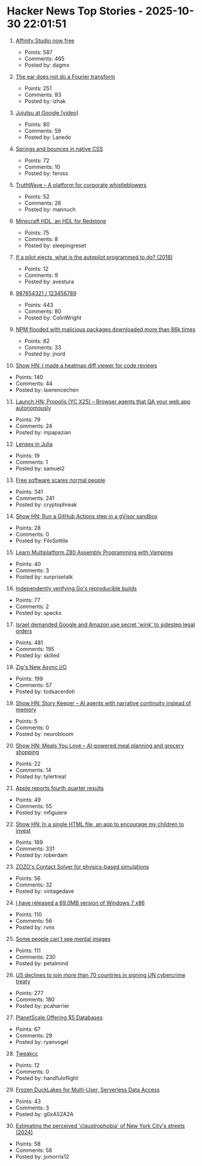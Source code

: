 # Hacker News Top Stories - 2025-10-30 22:01:51

1. [Affinity Studio now free](https://www.affinity.studio/get-affinity)
   - Points: 587
   - Comments: 465
   - Posted by: dagmx

2. [The ear does not do a Fourier transform](https://www.dissonances.blog/p/the-ear-does-not-do-a-fourier-transform)
   - Points: 251
   - Comments: 93
   - Posted by: izhak

3. [Jujutsu at Google [video]](https://www.youtube.com/watch?v=v9Ob5yPpC0A)
   - Points: 80
   - Comments: 59
   - Posted by: Lanedo

4. [Springs and bounces in native CSS](https://www.joshwcomeau.com/animation/linear-timing-function/)
   - Points: 72
   - Comments: 10
   - Posted by: feross

5. [TruthWave – A platform for corporate whistleblowers](https://www.truthwave.com)
   - Points: 52
   - Comments: 26
   - Posted by: mannuch

6. [Minecraft HDL, an HDL for Redstone](https://github.com/itsfrank/MinecraftHDL)
   - Points: 75
   - Comments: 8
   - Posted by: sleepingreset

7. [If a pilot ejects, what is the autopilot programmed to do? (2018)](https://aviation.stackexchange.com/questions/52862/if-a-pilot-ejects-what-is-the-autopilot-programmed-to-do)
   - Points: 12
   - Comments: 9
   - Posted by: avestura

8. [987654321 / 123456789](https://www.johndcook.com/blog/2025/10/26/987654321/)
   - Points: 443
   - Comments: 80
   - Posted by: ColinWright

9. [NPM flooded with malicious packages downloaded more than 86k times](https://arstechnica.com/security/2025/10/npm-flooded-with-malicious-packages-downloaded-more-than-86000-times/)
   - Points: 82
   - Comments: 33
   - Posted by: jnord

10. [Show HN: I made a heatmap diff viewer for code reviews](https://0github.com)
   - Points: 140
   - Comments: 44
   - Posted by: lawrencechen

11. [Launch HN: Propolis (YC X25) – Browser agents that QA your web app autonomously](https://app.propolis.tech/#/launch)
   - Points: 79
   - Comments: 24
   - Posted by: mpapazian

12. [Lenses in Julia](https://juliaobjects.github.io/Accessors.jl/stable/lenses/)
   - Points: 19
   - Comments: 1
   - Posted by: samuel2

13. [Free software scares normal people](https://danieldelaney.net/normal/)
   - Points: 341
   - Comments: 241
   - Posted by: cryptophreak

14. [Show HN: Run a GitHub Actions step in a gVisor sandbox](https://github.com/geomys/sandboxed-step)
   - Points: 28
   - Comments: 0
   - Posted by: FiloSottile

15. [Learn Multiplatform Z80 Assembly Programming with Vampires](https://www.chibiakumas.com/z80/)
   - Points: 40
   - Comments: 3
   - Posted by: surprisetalk

16. [Independently verifying Go's reproducible builds](https://www.agwa.name/blog/post/verifying_go_reproducible_builds)
   - Points: 77
   - Comments: 2
   - Posted by: speckx

17. [Israel demanded Google and Amazon use secret 'wink' to sidestep legal orders](https://www.theguardian.com/us-news/2025/oct/29/google-amazon-israel-contract-secret-code)
   - Points: 481
   - Comments: 195
   - Posted by: skilled

18. [Zig's New Async I/O](https://andrewkelley.me/post/zig-new-async-io-text-version.html)
   - Points: 199
   - Comments: 57
   - Posted by: todsacerdoti

19. [Show HN: Story Keeper – AI agents with narrative continuity instead of memory](https://github.com/neurobloomai/pact-ax)
   - Points: 5
   - Comments: 0
   - Posted by: neurobloom

20. [Show HN: Meals You Love – AI-powered meal planning and grocery shopping](https://mealsyoulove.com)
   - Points: 22
   - Comments: 14
   - Posted by: tylertreat

21. [Apple reports fourth quarter results](https://www.apple.com/newsroom/2025/10/apple-reports-fourth-quarter-results/)
   - Points: 49
   - Comments: 55
   - Posted by: mfiguiere

22. [Show HN: In a single HTML file, an app to encourage my children to invest](https://roberdam.com/en/dinversiones.html)
   - Points: 169
   - Comments: 331
   - Posted by: roberdam

23. [ZOZO's Contact Solver for physics-based simulations](https://github.com/st-tech/ppf-contact-solver)
   - Points: 56
   - Comments: 32
   - Posted by: vintagedave

24. [I have released a 69.0MB version of Windows 7 x86](https://twitter.com/XenoPanther/status/1983477707968291075)
   - Points: 110
   - Comments: 56
   - Posted by: rvnx

25. [Some people can't see mental images](https://www.newyorker.com/magazine/2025/11/03/some-people-cant-see-mental-images-the-consequences-are-profound)
   - Points: 111
   - Comments: 230
   - Posted by: petalmind

26. [US declines to join more than 70 countries in signing UN cybercrime treaty](https://therecord.media/us-declines-signing-cybercrime-treaty?)
   - Points: 277
   - Comments: 180
   - Posted by: pcaharrier

27. [PlanetScale Offering $5 Databases](https://planetscale.com/blog/5-dollar-planetscale)
   - Points: 67
   - Comments: 29
   - Posted by: ryanvogel

28. [Tweakcc](https://github.com/Piebald-AI/tweakcc)
   - Points: 12
   - Comments: 0
   - Posted by: handfuloflight

29. [Frozen DuckLakes for Multi-User, Serverless Data Access](https://ducklake.select/2025/10/24/frozen-ducklake/)
   - Points: 43
   - Comments: 3
   - Posted by: g0xA52A2A

30. [Estimating the perceived 'claustrophobia' of New York City's streets (2024)](http://mfranchi.net/posts/claustrophobic-streets/)
   - Points: 58
   - Comments: 58
   - Posted by: jxmorris12

